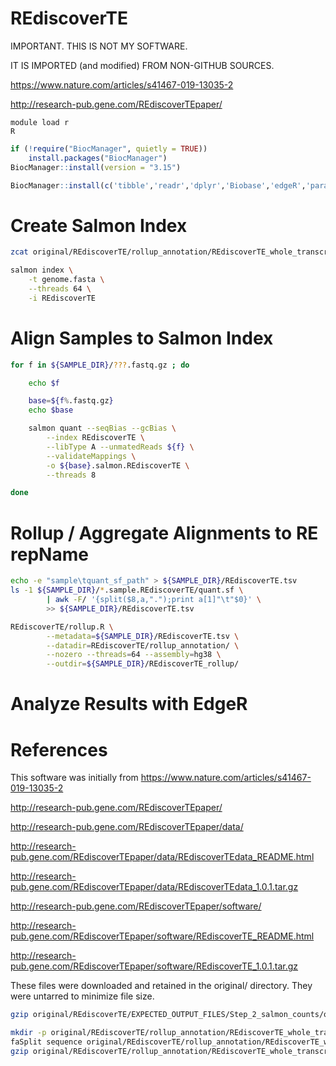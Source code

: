 #	REdiscoverTE

IMPORTANT. THIS IS NOT MY SOFTWARE.

IT IS IMPORTED (and modified) FROM NON-GITHUB SOURCES.

https://www.nature.com/articles/s41467-019-13035-2

http://research-pub.gene.com/REdiscoverTEpaper/


```
module load r
R
```

```R
if (!require("BiocManager", quietly = TRUE))
    install.packages("BiocManager")
BiocManager::install(version = "3.15")

BiocManager::install(c('tibble','readr','dplyr','Biobase','edgeR','parallel','EDASeq','ggplot2','RColorBrewer','pheatmap','gridExtra','grid','gtable','RColorBrewer','biomaRt'))

```


#	Create Salmon Index


```BASH
zcat original/REdiscoverTE/rollup_annotation/REdiscoverTE_whole_transcriptome_hg38-20/*.fa.gz > genome.fasta

salmon index \
	-t genome.fasta \
	--threads 64 \
	-i REdiscoverTE
```

#	Align Samples to Salmon Index

```BASH
for f in ${SAMPLE_DIR}/???.fastq.gz ; do

	echo $f

	base=${f%.fastq.gz}
	echo $base

	salmon quant --seqBias --gcBias \
		--index REdiscoverTE \
		--libType A --unmatedReads ${f} \
		--validateMappings \
		-o ${base}.salmon.REdiscoverTE \
		--threads 8

done
```

#	Rollup / Aggregate Alignments to RE repName

```BASH
echo -e "sample\tquant_sf_path" > ${SAMPLE_DIR}/REdiscoverTE.tsv
ls -1 ${SAMPLE_DIR}/*.sample.REdiscoverTE/quant.sf \
		| awk -F/ '{split($8,a,".");print a[1]"\t"$0}' \
		>> ${SAMPLE_DIR}/REdiscoverTE.tsv

REdiscoverTE/rollup.R \
		--metadata=${SAMPLE_DIR}/REdiscoverTE.tsv \
		--datadir=REdiscoverTE/rollup_annotation/ \
		--nozero --threads=64 --assembly=hg38 \
		--outdir=${SAMPLE_DIR}/REdiscoverTE_rollup/
```

#	Analyze Results with EdgeR













#	References

This software was initially from https://www.nature.com/articles/s41467-019-13035-2

http://research-pub.gene.com/REdiscoverTEpaper/

http://research-pub.gene.com/REdiscoverTEpaper/data/

http://research-pub.gene.com/REdiscoverTEpaper/data/REdiscoverTEdata_README.html

http://research-pub.gene.com/REdiscoverTEpaper/data/REdiscoverTEdata_1.0.1.tar.gz

http://research-pub.gene.com/REdiscoverTEpaper/software/

http://research-pub.gene.com/REdiscoverTEpaper/software/REdiscoverTE_README.html

http://research-pub.gene.com/REdiscoverTEpaper/software/REdiscoverTE_1.0.1.tar.gz

These files were downloaded and retained in the original/ directory.
They were untarred to minimize file size.


```BASH
gzip original/REdiscoverTE/EXPECTED_OUTPUT_FILES/Step_2_salmon_counts/quant.sf

mkdir -p original/REdiscoverTE/rollup_annotation/REdiscoverTE_whole_transcriptome_hg38-20
faSplit sequence original/REdiscoverTE/rollup_annotation/REdiscoverTE_whole_transcriptome_hg38.fa 20 original/REdiscoverTE/rollup_annotation/REdiscoverTE_whole_transcriptome_hg38-20/
gzip original/REdiscoverTE/rollup_annotation/REdiscoverTE_whole_transcriptome_hg38-20/*.fa
```


